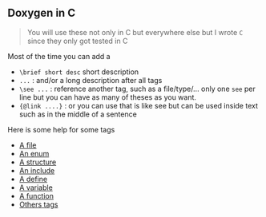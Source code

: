 ## Doxygen in C

> You will use these not only in C but everywhere else
> but I wrote ``C`` since they only got tested in C

Most of the time you can add a

* ``\brief short desc`` short description
* `...` : and/or a long description after all tags
* ``\see ...``  : reference another tag, such as a file/type/...
  only one ``see`` per line but you can have
  as many of theses as you want.
* ``{@link ....}`` : or you can use that is like see
but can be used inside text such as in the middle of
  a sentence
  
Here is some help for some tags

* [A file](tags/file.md)
* [An enum](tags/enum.md)
* [A structure](tags/structure.md)
* [An include](tags/include.md)
* [A define](tags/define.md)
* [A variable](tags/variable.md)
* [A function](tags/function.md)
* [Others tags](tags/others.md)